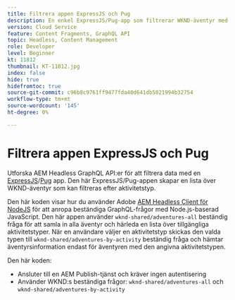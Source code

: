 ```yaml
---
title: Filtrera appen ExpressJS och Pug
description: En enkel ExpressJS/Pug-app som filtrerar WKND-äventyr med hjälp av Content Fragments.
version: Cloud Service
feature: Content Fragments, GraphQL API
topic: Headless, Content Management
role: Developer
level: Beginner
kt: 11812
thumbnail: KT-11812.jpg
index: false
hide: true
hidefromtoc: true
source-git-commit: c96b8c9761ff9477fda40d641db5021994b32754
workflow-type: tm+mt
source-wordcount: '145'
ht-degree: 0%

---
```



# Filtrera appen ExpressJS och Pug

Utforska AEM Headless GraphQL API:er för att filtrera data med en [ExpressJS](https://expressjs.com/)/[Pug](https://pugjs.org/) app. Den här ExpressJS/Pug-appen skapar en lista över WKND-äventyr som kan filtreras efter aktivitetstyp.

Den här koden visar hur du använder Adobe [AEM Headless Client för NodeJS](https://github.com/adobe/aem-headless-client-nodejs#aem-headless-client-for-nodejs) för att anropa beständiga GraphQL-frågor med Node.js-baserad JavaScript. Den här appen använder `wknd-shared/adventures-all` beständig fråga för att samla in alla äventyr och härleda en lista över tillgängliga aktivitetstyper. När en användare väljer en aktivitetstyp skickas den valda typen till `wknd-shared/adventures-by-activity` beständig fråga och hämtar äventyrsinformation endast för äventyren med den angivna aktivitetstypen.

Den här koden:

+ Ansluter till en AEM Publish-tjänst och kräver ingen autentisering
+ Använder WKND:s beständiga frågor: `wknd-shared/adventures-all` och `wknd-shared/adventures-by-activity`
